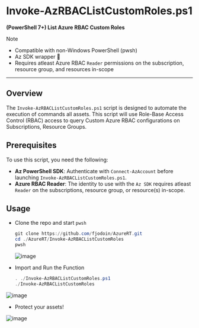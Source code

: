# Invoke-AzRBACListCustomRoles.ps1  
**(PowerShell 7+) List Azure RBAC Custom Roles**
> [!NOTE]
> - Compatible with non-Windows PowerShell (pwsh)
> - Az SDK wrapper 🌯
> - Requires atleast Azure RBAC `Reader` permissions on the subscription, resource group, and resources in-scope

---

## Overview  
The `Invoke-AzRBACListCustomRoles.ps1` script is designed to automate the execution of commands all assets. This script will use Role-Base Access Control (RBAC) access to query Custom Azure RBAC configurations on Subscriptions, Resource Groups.  

## Prerequisites  
To use this script, you need the following:  

- **Az PowerShell SDK**: Authenticate with `Connect-AzAccount` before launching `Invoke-AzRBACListCustomRoles.ps1`.
- **Azure RBAC Reader**: The identity to use with the `Az SDK` requires atleast `Reader` on the subscriptions, resource group, or resource(s) in-scope.
  
## Usage  
- Clone the repo and start `pwsh`

  ```powershell
  git clone https://github.com/fjodoin/AzureRT.git
  cd ./AzureRT/Invoke-AzRBACListCustomRoles
  pwsh
  ```

  ![image](https://github.com/user-attachments/assets/0de519f1-d57e-4c11-9b1e-abe02d7a3d1b)


- Import and Run the Function

  ```powershell
  . ./Invoke-AzRBACListCustomRoles.ps1
  ./Invoke-AzRBACListCustomRoles
  ```

![image](https://github.com/user-attachments/assets/29d8d610-25e3-41d5-82d5-b3133e283236)


- Protect your assets!

![image](https://github.com/user-attachments/assets/8f5bc72b-d32a-4955-8c00-9cc23a0b67c2)







